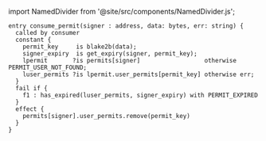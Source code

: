import NamedDivider from '@site/src/components/NamedDivider.js';

<NamedDivider title="Code" width="1.5"/>

```archetype
entry consume_permit(signer : address, data: bytes, err: string) {
  called by consumer
  constant {
    permit_key     is blake2b(data);
    signer_expiry  is get_expiry(signer, permit_key);
    lpermit       ?is permits[signer]                  otherwise PERMIT_USER_NOT_FOUND;
    luser_permits ?is lpermit.user_permits[permit_key] otherwise err;
  }
  fail if {
    f1 : has_expired(luser_permits, signer_expiry) with PERMIT_EXPIRED
  }
  effect {
    permits[signer].user_permits.remove(permit_key)
  }
}
```